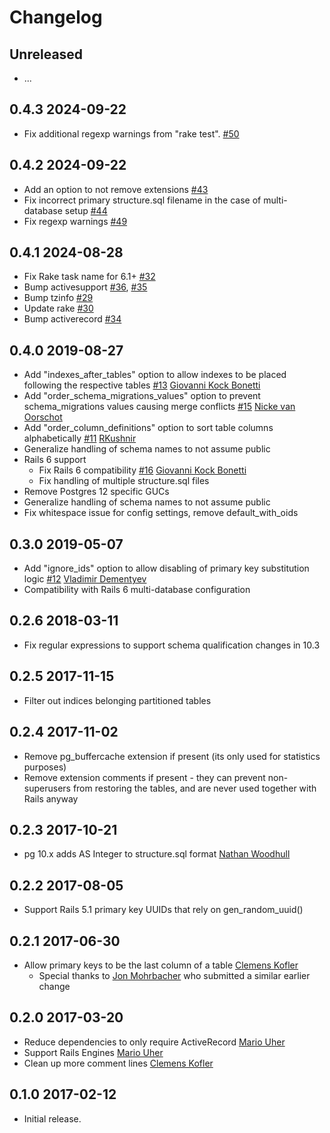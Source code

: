 # Changelog

## Unreleased

* ...

## 0.4.3    2024-09-22

* Fix additional regexp warnings from "rake test". [#50](https://github.com/lfittl/activerecord-clean-db-structure/pull/50)

## 0.4.2    2024-09-22

* Add an option to not remove extensions [#43](https://github.com/lfittl/activerecord-clean-db-structure/pull/43)
* Fix incorrect primary structure.sql filename in the case of multi-database setup [#44](https://github.com/lfittl/activerecord-clean-db-structure/pull/44)
* Fix regexp warnings [#49](https://github.com/lfittl/activerecord-clean-db-structure/pull/49)

## 0.4.1    2024-08-28

* Fix Rake task name for 6.1+ [#32](https://github.com/lfittl/activerecord-clean-db-structure/pull/32)
* Bump activesupport [#36](https://github.com/lfittl/activerecord-clean-db-structure/pull/36), [#35](https://github.com/lfittl/activerecord-clean-db-structure/pull/35)
* Bump tzinfo [#29](https://github.com/lfittl/activerecord-clean-db-structure/pull/29)
* Update rake [#30](https://github.com/lfittl/activerecord-clean-db-structure/pull/30)
* Bump activerecord [#34](https://github.com/lfittl/activerecord-clean-db-structure/pull/34)

## 0.4.0    2019-08-27

* Add "indexes_after_tables" option to allow indexes to be placed following the respective tables [#13](https://github.com/lfittl/activerecord-clean-db-structure/pull/13) [Giovanni Kock Bonetti](https://github.com/giovannibonetti)
* Add "order_schema_migrations_values" option to prevent schema_migrations values causing merge conflicts [#15](https://github.com/lfittl/activerecord-clean-db-structure/pull/15) [Nicke van Oorschot](https://github.com/nvanoorschot)
* Add "order_column_definitions" option to sort table columns alphabetically [#11](https://github.com/lfittl/activerecord-clean-db-structure/pull/11) [RKushnir](https://github.com/RKushnir)
* Generalize handling of schema names to not assume public
* Rails 6 support
  * Fix Rails 6 compatibility [#16](https://github.com/lfittl/activerecord-clean-db-structure/pull/16) [Giovanni Kock Bonetti](https://github.com/giovannibonetti)
  * Fix handling of multiple structure.sql files
* Remove Postgres 12 specific GUCs
* Generalize handling of schema names to not assume public
* Fix whitespace issue for config settings, remove default_with_oids


## 0.3.0    2019-05-07

* Add "ignore_ids" option to allow disabling of primary key substitution logic [#12](https://github.com/lfittl/activerecord-clean-db-structure/pull/12) [Vladimir Dementyev](https://github.com/palkan)
* Compatibility with Rails 6 multi-database configuration


## 0.2.6    2018-03-11

* Fix regular expressions to support schema qualification changes in 10.3


## 0.2.5    2017-11-15

* Filter out indices belonging partitioned tables


## 0.2.4    2017-11-02

* Remove pg_buffercache extension if present (its only used for statistics purposes)
* Remove extension comments if present - they can prevent non-superusers from
  restoring the tables, and are never used together with Rails anyway


## 0.2.3    2017-10-21

* pg 10.x adds AS Integer to structure.sql format [Nathan Woodhull](https://github.com/woodhull)


## 0.2.2    2017-08-05

* Support Rails 5.1 primary key UUIDs that rely on gen_random_uuid()


## 0.2.1    2017-06-30

* Allow primary keys to be the last column of a table [Clemens Kofler](https://github.com/clemens)
  - Special thanks to [Jon Mohrbacher](https://github.com/johnnymo87) who submitted a similar earlier change


## 0.2.0    2017-03-20

* Reduce dependencies to only require ActiveRecord [Mario Uher](https://github.com/ream88)
* Support Rails Engines [Mario Uher](https://github.com/ream88)
* Clean up more comment lines [Clemens Kofler](https://github.com/clemens)


## 0.1.0    2017-02-12

* Initial release.
